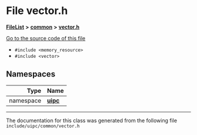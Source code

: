 

# File vector.h



[**FileList**](files.md) **>** [**common**](dir_fe04c8fb910be76d82cd33e795163b9b.md) **>** [**vector.h**](vector_8h.md)

[Go to the source code of this file](vector_8h_source.md)



* `#include <memory_resource>`
* `#include <vector>`













## Namespaces

| Type | Name |
| ---: | :--- |
| namespace | [**uipc**](namespaceuipc.md) <br> |





















































------------------------------
The documentation for this class was generated from the following file `include/uipc/common/vector.h`

